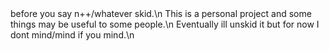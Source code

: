 <html>
  <body>
    before you say n++/whatever skid.\n
    This is a personal project and some things may be useful to some people.\n
    Eventually ill unskid it but for now I dont mind/mind if you mind.\n
  </body>
</html>

